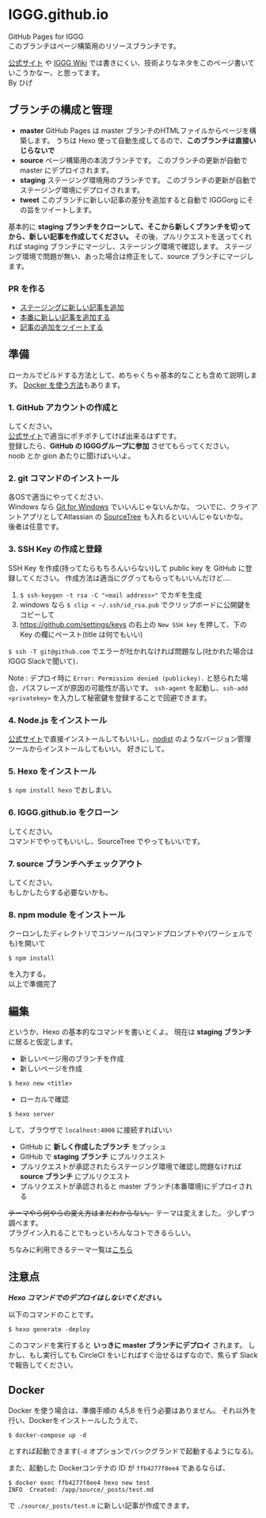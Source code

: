 # IGGG.github.io

GitHub Pages for IGGG  
このブランチはページ構築用のリソースブランチです。

[公式サイト](https://www.iggg.org/) や [IGGG Wiki](https://scrapbox.io/iggg/) では書きにくい、技術よりなネタをこのページ書いていこうかなー、と思ってます。  
By ひげ

## ブランチの構成と管理

- **master**
  GitHub Pages は master ブランチのHTMLファイルからページを構築します。
  うちは Hexo 使って自動生成してるので、**このブランチは直接いじらないで**
- **source**
  ページ構築用の本流ブランチです。
  このブランチの更新が自動で master にデプロイされます。
- **staging**
  ステージング環境用のブランチです。
  このブランチの更新が自動でステージング環境にデプロイされます。
- **tweet**
  このブランチに新しい記事の差分を追加すると自動で IGGGorg にその旨をツイートします。

基本的に **staging ブランチをクローンして、そこから新しくブランチを切ってから、新しい記事を作成してください。**
その後、プルリクエストを送ってくれれば staging ブランチにマージし、ステージング環境で確認します。
ステージング環境で問題が無い、あった場合は修正をして、source ブランチにマージします。

### PR を作る

- [ステージングに新しい記事を追加](https://github.com/IGGG/IGGG.github.io/compare/staging...staging?template=staging.md&title=記事の追加%3A%20%5B記事名%5D&labels=New%20Post)
- [本番に新しい記事を追加する](https://github.com/IGGG/IGGG.github.io/compare/source...staging?template=release.md&title=記事の追加%3A%20%5B記事名%5D&labels=New%20Post,Production)
- [記事の追加をツイートする](https://github.com/IGGG/IGGG.github.io/compare/tweet...source?template=tweet.md&title=記事の追加をツイート%3A%20%5B記事名%5D&labels=Tweet)

## 準備
ローカルでビルドする方法として、めちゃくちゃ基本的なことも含めて説明します。
[Docker を使う方法](#docker)もあります。

### 1. GitHub アカウントの作成と
してください。  
[公式サイト](https://github.com/)で適当にポチポチしてけば出来るはずです。  
登録したら、**GitHub の IGGGグループに参加** させてもらってください。  
noob とか gion あたりに聞けばいいよ。

### 2. git コマンドのインストール
各OSで適当にやってください．  
Windows なら [Git for Windows](https://git-for-windows.github.io/) でいいんじゃないんかな。
ついでに、クライアントアプリとしてAtlassian の [SourceTree](https://ja.atlassian.com/software/sourcetree) も入れるといいんじゃないかな。  
後者は任意です。

### 3. SSH Key の作成と登録
SSH Key を作成(持ってたらもちろんいらない)して public key を GitHub に登録してください。
作成方法は適当にググってもらってもいいんだけど....

1. `$ ssh-keygen -t rsa -C "<mail address>"` でカギを生成
2. windows なら `$ clip < ~/.ssh/id_rsa.pub` でクリップボードに公開鍵をコピーして
3. https://github.com/settings/keys の右上の `New SSH key` を押して、下の Key の欄にペースト(title は何でもいい)

`$ ssh -T git@github.com` でエラーが吐かれなければ問題なし(吐かれた場合はIGGG Slackで聞いて)．

Note
:   デプロイ時に `Error: Permission denied (publickey).` と怒られた場合、パスフレーズが原因の可能性が高いです。
    `ssh-agent` を起動し、`ssh-add <privatekey>` を入力して秘密鍵を登録することで回避できます。

### 4. Node.js をインストール
[公式サイト](https://nodejs.org/en/)で直接インストールしてもいいし，[nodist](https://github.com/marcelklehr/nodist) のようなバージョン管理ツールからインストールしてもいい。
好きにして。  

### 5. Hexo をインストール
`$ npm install hexo` でおしまい。

### 6. IGGG.github.io をクローン
してください。  
コマンドでやってもいいし、SourceTree でやってもいいです。

### 7. source ブランチへチェックアウト
してください。  
もしかしたらする必要ないかも。

### 8. npm module をインストール
クーロンしたディレクトリでコンソール(コマンドプロンプトやパワーシェルでも)を開いて
```
$ npm install
```
を入力する。  
以上で準備完了

## 編集
というか、Hexo の基本的なコマンドを書いとくよ。
現在は **staging ブランチ** に居ると仮定します。

- 新しいページ用のブランチを作成
- 新しいページを作成
```
$ hexo new <title>
```
- ローカルで確認
```
$ hexo server
```
して、ブラウザで `localhost:4000` に接続すればいい
- GitHub に **新しく作成したブランチ** をプッシュ
- GitHub で **staging ブランチ** にプルリクエスト
- プルリクエストが承認されたらステージング環境で確認し問題なければ **source ブランチ** にプルリクエスト
- プルリクエストが承認されると master ブランチ(本番環境)にデプロイされる

~~テーマやら何やらの変え方はまだわからない。~~ テーマは変えました。
少しずつ調べます。  
プラグイン入れることでもっといろんなコトできるらしい。

ちなみに利用できるテーマ一覧は[こちら](https://github.com/hexojs/hexo/wiki/Themes)

## 注意点
***Hexo コマンドでのデプロイはしないでください。***

以下のコマンドのことです。

```
$ hexo generate -deploy
```

このコマンドを実行すると **いっきに master ブランチにデプロイ** されます。
しかし、もし実行しても CircleCI をいじればすぐ治せるはずなので、焦らず Slack で報告してください。

## Docker

Docker を使う場合は、準備手順の 4,5,8 を行う必要はありません。
それ以外を行い、Dockerをインストールしたうえで、

```
$ docker-compose up -d
```

とすれば起動できます(`-d` オプションでバックグランドで起動するようになる)。

また、起動した Dockerコンテナの ID が `ffb4277f8ee4` であるならば、

```
$ docker exec ffb4277f8ee4 hexo new test
INFO  Created: /app/source/_posts/test.md
```

で `./source/_posts/test.m` に新しい記事が作成できます。
